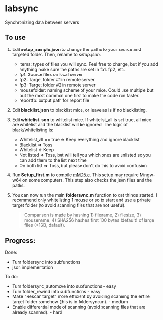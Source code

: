 # labsync
 Synchronizing data between servers

## To use
1. Edit **setup_sample.json** to change the paths to your source and targeted folder. Then, rename to *setup.json*.

   - items: types of files you will sync. Feel free to change, but if you add anything make sure the paths are set in fp1. fp2, etc.
   - fp1: Source files on local server
   - fp2: Target folder #1 in remote server
   - fp3: Target folder #2 in remote server
   - mousefolder: naming scheme of your mice. Could use multiple but put the most common one first to make the code run faster.
   - reportfp: output path for report file
   
2. Edit **blacklist.json** to blacklist mice, or leave as is if no blacklisting.

3. Edit **whitelist.json** to whitelist mice. If whitelist_all is set true, all mice are whitelist and the blacklist will be ignored. The logic of black/whitelisting is:
   - Whitelist_all == true => Keep everything and ignore blacklist
   - Blacklist => Toss
   - Whitelist => Keep
   - Not listed => Toss, but will tell you which ones are unlisted so you can add them to the list next time
   - On both list => Toss, but please don't do this to avoid confusion
   
4. Run **Setup_first.m** to compile [mMD5.c](https://www.mathworks.com/matlabcentral/fileexchange/7919-md5-in-matlab). This setup may require Mingw-w64 on some computers. This step also checks the json files and the paths.

5. You can now run the main **foldersync.m** function to get things started. I recommend only whitelisting 1 mouse or so to start and use a private target folder (to avoid scanning files that are not useful).
   > Comparison is made by hashing 1) filename, 2) filesize, 3) mousename, 4) SHA256 hashes first 100 bytes (default) of large files (>1GB, dafault).

## Progress:
Done:
 - Turn foldersync into subfunctions
 - json implementation

To do:
 - Turn foldersync_automove into subfunctions - easy
 - Turn folder_rewind into subfunctions - easy
 - Make "Rescan target" more efficient by avoiding scanning the entire target folder somehow (this is in foldersync.m). - medium
 - Enable differential mode of scanning (avoid scanning files that are already scanned). - hard
